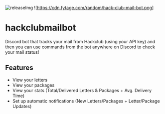 [releaseImg]: https://cdn.fytage.com/random/hack-club-mail-bot.png

![releaseImg]
![https://cdn.fytage.com/random/hack-club-mail-bot.png]
# hackclubmailbot
Discord bot that tracks your mail from Hackclub (using your API key) and then you can use commands from the bot anywhere on Discord to check your mail status!

## Features
* View your letters
* View your packages
* View your stats (Total/Delivered Letters & Packages + Avg. Delivery Time)
* Set up automatic notifications (New Letters/Packages + Letter/Package Updates)
